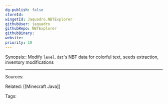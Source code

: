 ```yaml
---
dg-publish: false
storeId: 
wingetId: Jaquadro.NBTExplorer
githubUser: jaquadro
githubRepo: NBTExplorer
githubBinary: 
website: 
priority: 10
---
```


Synopsis:: Modify `level.dat`'s NBT data for colorful text, seeds extraction, inventory modifications

---


Sources:

Related:
[[Minecraft Java]]

Tags: